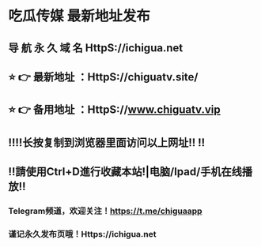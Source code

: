 # 吃瓜传媒 最新地址发布 
## 导 航 永 久 域 名   HttpS://ichigua.net
## ⭐️ 👉 最新地址 ：HttpS://chiguatv.site/
## ⭐️ 👉 备用地址 ：HttpS://www.chiguatv.vip
## ‼️‼️长按复制到浏览器里面访问以上网址‼️  ‼️
## ‼️請使用Ctrl+D進行收藏本站!|电脑/Ipad/手机在线播放‼️
### Telegram频道，欢迎关注！https://t.me/chiguaapp
### 谨记永久发布页哦！Https://ichigua.net

